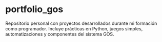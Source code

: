 # portfolio_gos
Repositorio personal con proyectos desarrollados durante mi formación como programador. Incluye prácticas en Python, juegos simples, automatizaciones y componentes del sistema GOS.
